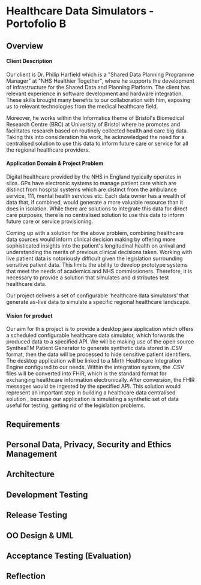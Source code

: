 # Healthcare Data Simulators - Portofolio B

## Overview
#### Client Description

Our client is Dr. Philip Harfield which is a "Shared Data Planning Programme Manager" at "NHS Healthier Together", where he supports the development of infrastructure for the Shared Data and Planning Platform.  The client has relevant experience in software development and hardware integration. These skills brought many benefits to our collaboration with him, exposing us to relevant technologies from the medical healthcare field. 

Moreover, he works within the Informatics theme of Bristol's Biomedical Research Centre (BRC) at University of Bristol where he promotes and facilitates research based on routinely collected health and care big data. Taking this into consideration his work, he acknowledged the need for a centralised solution to use this data to inform future care or service for all the regional healthcare providers.

#### Application Domain & Project Problem

Digital healthcare provided by the NHS in England typically operates in silos. GPs have electronic systems to manage patient care which are distinct from hospital systems which are distinct from the ambulance service, 111, mental health services etc. Each data owner has a wealth of data that, if combined, would generate a more valuable resource than it does in isolation. While there are solutions to integrate this data for direct care purposes, there is no centralised solution to use this data to inform future care or service provisioning. 

Coming up with a solution for the above problem, combining healthcare data sources would inform clinical decision making by offering more sophisticated insights into the patient's longitudinal health on arrival and understanding the merits of previous clinical decisions taken. Working with live patient data is notoriously difficult given the legislation surrounding sensitive patient data. This limits the ability to develop prototype systems that meet the needs of academics and NHS commissioners.
Therefore, it is necessary to provide a solution that simulates and distributes test healthcare data.

Our project delivers a set of configurable ‘healthcare data simulators’ that generate as-live data to simulate a specific regional healthcare landscape.

#### Vision for product

Our aim for this project is to provide a desktop java application which offers a scheduled configurable healthcare data simulator, which forwards the produced data to a specified API. We will be making use of the open source SyntheaTM Patient Generator to generate synthetic data stored in .CSV format, then the data will be processed to hide sensitive patient identifiers. 
The desktop application will be linked to a Mirth Healthcare Integration Engine configured to our needs. Within the integration system, the .CSV files will be converted into FHIR, which is the standard format for exchanging healthcare information electronically.  After conversion, the FHIR messages would be ingested by the specified API.  This solution would represent an important step in building a healthcare data centralised solution , because our application is simulating a synthetic set of data useful for testing, getting rid of the legislation problems.

 ## Requirements

 ## Personal Data, Privacy, Security and Ethics Management

 ## Architecture

 ## Development Testing

 ## Release Testing

 ## OO Design & UML

 ## Acceptance Testing (Evaluation)

 ## Reflection
